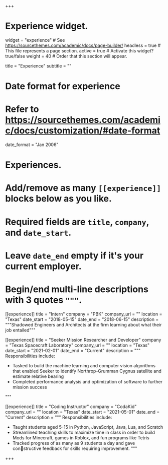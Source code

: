 +++
# Experience widget.
widget = "experience"  # See https://sourcethemes.com/academic/docs/page-builder/
headless = true  # This file represents a page section.
active = true  # Activate this widget? true/false
weight = 40  # Order that this section will appear.

title = "Experience"
subtitle = ""

# Date format for experience
#   Refer to https://sourcethemes.com/academic/docs/customization/#date-format
date_format = "Jan 2006"

# Experiences.
#   Add/remove as many `[[experience]]` blocks below as you like.
#   Required fields are `title`, `company`, and `date_start`.
#   Leave `date_end` empty if it's your current employer.
#   Begin/end multi-line descriptions with 3 quotes `"""`.

[[experience]]
  title = "Intern"
  company = "PBK"
  company_url = ""
  location = "Texas"
  date_start = "2018-05-15"
  date_end = "2018-06-15"
  description = """Shadowed Engineers and Architects at the firm learning about what their job entailed"""

[[experience]]
  title = "Seeker Mission Researcher and Developer"
  company = "Texas Spacecraft Laboratory"
  company_url = ""
  location = "Texas"
  date_start = "2021-02-01"
  date_end = "Current"
  description = """
  Responsibilities include:
  
  * Tasked to build the machine learning and computer vision algorithms that enabled Seeker to identify Northrop-Grumman Cygnus satellite and estimate relative bearing
  * Completed performance analysis and optimization of software to further mission success

  """

[[experience]]
  title = "Coding Instructor"
  company = "CodaKid"
  company_url = ""
  location = "Texas"
  date_start = "2021-05-01"
  date_end = "Current"
  description = """
  Responsibilities include:
  
  * Taught students aged 5-15 in Python, JavaScript, Java, Lua, and Scratch
  * Streamlined teaching skills to maximize time in class in order to build Mods for Minecraft, games in Roblox, and fun programs like Tetris
  * Tracked progress of as many as 9 students a day and gave constructive feedback for skills requiring improvement.
"""



+++
